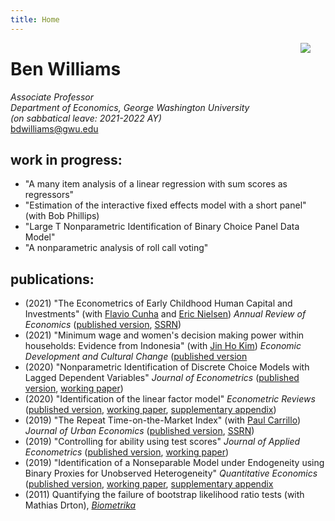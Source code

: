 ```yaml
---
title: Home
---
```


<img src="smile_color.jpg" style="max-width:35%;min-width:40px;float:right;"/>

# Ben Williams
*Associate Professor</br>
Department of Economics, George Washington University*</br>
*(on sabbatical leave: 2021-2022 AY)* </br>
[bdwilliams@gwu.edu](mailto:bdwilliams@gwu.edu)

## work in progress:

- "A many item analysis of a linear regression with sum scores as regressors"
- "Estimation of the interactive fixed effects model with a short panel" (with Bob Phillips)
- "Large T Nonparametric Identification of Binary Choice Panel Data Model"
- "A nonparametric analysis of roll call voting"

## publications:

- (2021) "The Econometrics of Early Childhood Human Capital and Investments" (with [Flavio Cunha](https://www.flaviocunha.com/) and [Eric Nielsen](https://sites.google.com/site/ericnielsenecon/home)) *Annual Review of Economics* ([published version](https://doi.org/10.1146/annurev-economics-080217-053409), [SSRN](https://papers.ssrn.com/sol3/papers.cfm?abstract_id=3903097))
- (2021) "Minimum wage and women's decision making power within households: Evidence from Indonesia" (with [Jin Ho Kim](https://www.econjin.com/)) *Economic Development and Cultural Change* ([published version](https://doi.org/10.1086/711172)
- (2020) "Nonparametric Identification of Discrete Choice Models with Lagged Dependent Variables" *Journal of Econometrics* ([published version](https://doi.org/10.1016/j.jeconom.2019.08.005), [working paper](smallTbinarypanel_022619.pdf))
- (2020) "Identification of the linear factor model" *Econometric Reviews* ([published version](https://doi.org/10.1080/07474938.2018.1550042), [working paper](linearfactormodels052918_wfigs.pdf), [supplementary appendix](linearfactormodels_supplementary_appendix_060418.pdf))
- (2019) "The Repeat Time-on-the-Market Index" (with [Paul Carrillo](https://sites.google.com/view/paulernestocarrillo/home)) *Journal of Urban Economics* ([published version](https://doi.org/10.1016/j.jue.2019.04.005), [SSRN](http://papers.ssrn.com/sol3/papers.cfm?abstract_id=2584558))
- (2019) "Controlling for ability using test scores" *Journal of Applied Econometrics* ([published version](https://doi.org/10.1002/jae.2683), [working paper](tsregressions_061218_all.pdf))
- (2019) "Identification of a Nonseparable Model under Endogeneity using Binary Proxies for Unobserved Heterogeneity" *Quantitative Economics* ([published version](https://doi.org/10.3982/QE674), [working paper](binary_measmnt_QE_revisions_060618_all.pdf), [supplementary appendix](binary_measmnt_QE_resubmit_supplementary_appendix_060618_all.pdf)
- (2011) Quantifying the failure of bootstrap likelihood ratio tests (with Mathias Drton), [*Biometrika*](https://doi.org/10.1093/biomet/asr033) 
</br>
</br>
</br>
</br>
</br>
</br>
</br>
</br>
</br>
</br>
